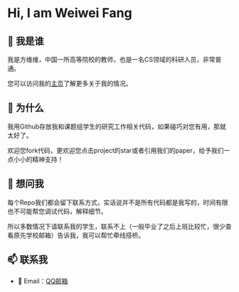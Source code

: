 Hi, I am Weiwei Fang
=================

## 👋 我是谁

我是方维维，中国一所高等院校的教师，也是一名CS领域的科研人员，非常普通。

您可以访问我的[主页](http://faculty.bjtu.edu.cn/8530/)了解更多关于我的情况。

## 🌱 为什么

我用Github存放我和课题组学生的研究工作相关代码，如果碰巧对您有用，那就太好了。

欢迎您fork代码，更欢迎您点击project的star或者引用我们的paper，给予我们一点小小的精神支持！

## 💬 想问我

每个Repo我们都会留下联系方式，实话说并不是所有代码都是我写的，时间有限也不可能帮您调试代码，解释细节。

所以多数情况下请联系我的学生，联系不上（一般毕业了之后上班比较忙，很少查看原先学校邮箱）告诉我，我可以帮忙牵线搭桥。

## 📫 联系我

* 📧 Email：[QQ邮箱](mailto:fangvv@qq.com)

<!--
**fangvv/fangvv** is a ✨ _special_ ✨ repository because its `README.md` (this file) appears on your GitHub profile.

Here are some ideas to get you started:

- 🔭 I’m currently working on ...
- 🌱 I’m currently learning ...
- 👯 I’m looking to collaborate on ...
- 🤔 I’m looking for help with ...
- 💬 Ask me about ...
- 📫 How to reach me: ...
- 😄 Pronouns: ...
- ⚡ Fun fact: ...
-->
